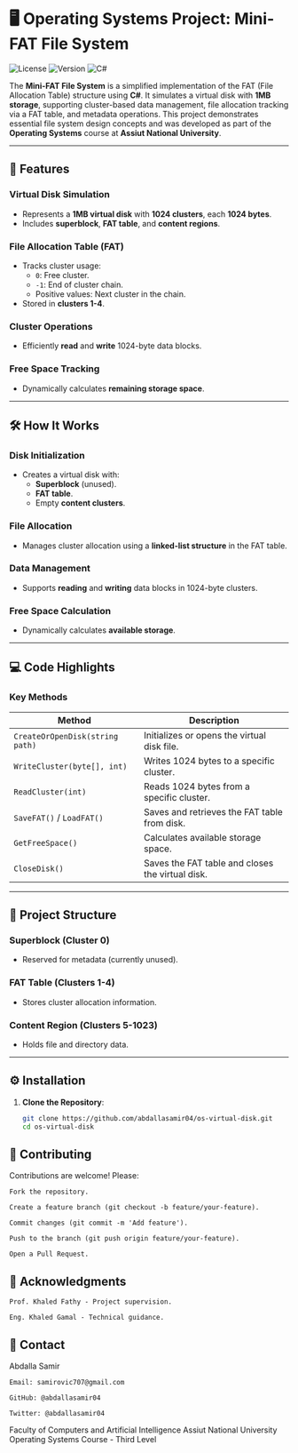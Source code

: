 # 🖥️ Operating Systems Project: Mini-FAT File System

![License](https://img.shields.io/badge/license-MIT-blue.svg)
![Version](https://img.shields.io/badge/version-1.0.0-green.svg)
![C#](https://img.shields.io/badge/Language-C%23-purple.svg)

The **Mini-FAT File System** is a simplified implementation of the FAT (File Allocation Table) structure using **C#**. It simulates a virtual disk with **1MB storage**, supporting cluster-based data management, file allocation tracking via a FAT table, and metadata operations. This project demonstrates essential file system design concepts and was developed as part of the **Operating Systems** course at **Assiut National University**.

---

## 🚀 Features

### Virtual Disk Simulation
- Represents a **1MB virtual disk** with **1024 clusters**, each **1024 bytes**.
- Includes **superblock**, **FAT table**, and **content regions**.

### File Allocation Table (FAT)
- Tracks cluster usage:
  - `0`: Free cluster.
  - `-1`: End of cluster chain.
  - Positive values: Next cluster in the chain.
- Stored in **clusters 1-4**.

### Cluster Operations
- Efficiently **read** and **write** 1024-byte data blocks.

### Free Space Tracking
- Dynamically calculates **remaining storage space**.

---

## 🛠️ How It Works

### Disk Initialization
- Creates a virtual disk with:
  - **Superblock** (unused).
  - **FAT table**.
  - Empty **content clusters**.

### File Allocation
- Manages cluster allocation using a **linked-list structure** in the FAT table.

### Data Management
- Supports **reading** and **writing** data blocks in 1024-byte clusters.

### Free Space Calculation
- Dynamically calculates **available storage**.

---

## 💻 Code Highlights

### Key Methods
| Method                          | Description                                      |
|---------------------------------|--------------------------------------------------|
| `CreateOrOpenDisk(string path)` | Initializes or opens the virtual disk file.      |
| `WriteCluster(byte[], int)`     | Writes 1024 bytes to a specific cluster.         |
| `ReadCluster(int)`              | Reads 1024 bytes from a specific cluster.        |
| `SaveFAT()` / `LoadFAT()`       | Saves and retrieves the FAT table from disk.     |
| `GetFreeSpace()`                | Calculates available storage space.              |
| `CloseDisk()`                   | Saves the FAT table and closes the virtual disk. |

---

## 📂 Project Structure

### Superblock (Cluster 0)
- Reserved for metadata (currently unused).

### FAT Table (Clusters 1-4)
- Stores cluster allocation information.

### Content Region (Clusters 5-1023)
- Holds file and directory data.

---

## ⚙️ Installation

1. **Clone the Repository**:
   ```bash
   git clone https://github.com/abdallasamir04/os-virtual-disk.git
   cd os-virtual-disk

## 🤝 Contributing

Contributions are welcome! Please:

    Fork the repository.

    Create a feature branch (git checkout -b feature/your-feature).

    Commit changes (git commit -m 'Add feature').

    Push to the branch (git push origin feature/your-feature).

    Open a Pull Request.

## 🙏 Acknowledgments


    Prof. Khaled Fathy - Project supervision.

    Eng. Khaled Gamal - Technical guidance.

    
## 📧 Contact

Abdalla Samir

    Email: samirovic707@gmail.com

    GitHub: @abdallasamir04

    Twitter: @abdallasamir04

Faculty of Computers and Artificial Intelligence
Assiut National University
Operating Systems Course - Third Level
